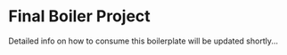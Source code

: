 # Final Boiler Project

Detailed info on how to consume this boilerplate will be updated shortly...
